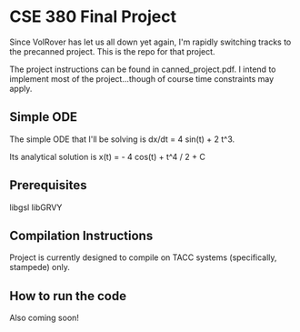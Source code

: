 CSE 380 Final Project
=====================

Since VolRover has let us all down yet again, I'm rapidly switching tracks to
the precanned project. This is the repo for that project.

The project instructions can be found in canned\_project.pdf. I intend to
implement most of the project...though of course time constraints may apply.

## Simple ODE

The simple ODE that I'll be solving is dx/dt = 4 sin(t) + 2 t^3.

Its analytical solution is x(t) = - 4 cos(t) + t^4 / 2 + C

## Prerequisites

libgsl
libGRVY

## Compilation Instructions

Project is currently designed to compile on TACC systems (specifically, stampede) only.

## How to run the code

Also coming soon!

